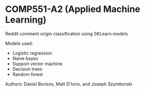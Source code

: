 # COMP551-A2 (Applied Machine Learning)
Reddit comment origin classification using SKLearn models

Models used:
* Logistic regression
* Naive bayes
* Support vector machine
* Decision trees
* Random forest

Authors: Daniel Borisov, Matt D’Iorio, and Joseph Szymborski
